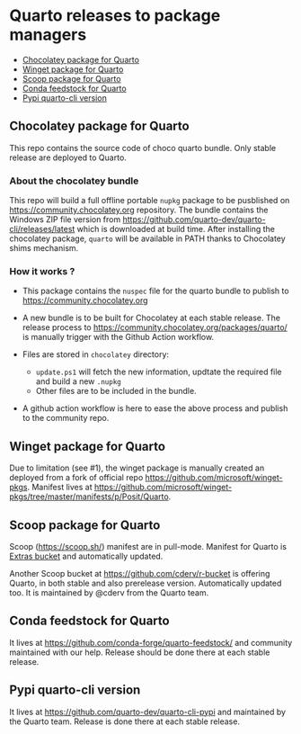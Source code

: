 ﻿# Quarto releases to package managers

- [Chocolatey package for Quarto](#chocolatey-package-for-quarto)
- [Winget package for Quarto](#winget-package-for-quarto)
- [Scoop package for Quarto](#scoop-package-for-quarto)
- [Conda feedstock for Quarto](#conda-feedstock-for-quarto)
- [Pypi quarto-cli version](#pypi-quarto-cli-version)

## Chocolatey package for Quarto

This repo contains the source code of choco quarto bundle. Only stable release are deployed to Quarto.

### About the chocolatey bundle

This repo will build a full offline portable `nupkg` package to be pusblished on <https://community.chocolatey.org> repository. 
The bundle contains the Windows ZIP file version from https://github.com/quarto-dev/quarto-cli/releases/latest which is downloaded at build time.
After installing the chocolatey package, `quarto` will be available in PATH thanks to Chocolatey shims mechanism.

### How it works ?

- This package contains the `nuspec` file for the quarto bundle to publish to <https://community.chocolatey.org>

- A new bundle is to be built for Chocolatey at each stable release. The release process to <https://community.chocolatey.org/packages/quarto/> is manually trigger with the Github Action workflow.

- Files are stored in `chocolatey` directory: 
  - `update.ps1` will fetch the new information, updtate the required file and build a new `.nupkg`
  - Other files are to be included in the bundle. 

- A github action workflow is here to ease the above process and publish to the community repo.

## Winget package for Quarto

Due to limitation (see #1), the winget package is manually created an deployed from a fork of official repo <https://github.com/microsoft/winget-pkgs>. 
Manifest lives at <https://github.com/microsoft/winget-pkgs/tree/master/manifests/p/Posit/Quarto>.

## Scoop package for Quarto

Scoop (<https://scoop.sh/>) manifest are in pull-mode. Manifest for Quarto is [Extras bucket](https://github.com/ScoopInstaller/Extras/blob/master/bucket/quarto.json) and automatically updated. 

Another Scoop bucket at <https://github.com/cderv/r-bucket> is offering Quarto, in both stable and also prerelease version. Automatically updated too. It is maintained by @cderv from the Quarto team.

## Conda feedstock for Quarto

It lives at <https://github.com/conda-forge/quarto-feedstock/> and community maintained with our help. Release should be done there at each stable release. 

## Pypi quarto-cli version 

It lives at <https://github.com/quarto-dev/quarto-cli-pypi> and maintained by the Quarto team. Release is done there at each stable release. 
